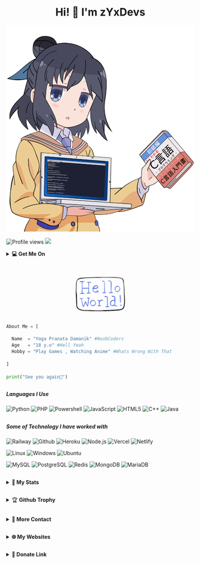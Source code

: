 <h1 align="center">Hi! 👋 I'm zYxDevs</h1>

<p align="center">
  <a href="https://t.me/Yoga_CIC"><img src="https://github.com/CyberID-Ltd/zYxDevs-Profile-Requirements/blob/main/computer-programming-anime-programming-language-thread-animation-gril-f6c2888a88588db1f063bcfcbc84e6cf.png"></a>
    </p>

![Profile views](https://komarev.com/ghpvc/?username=zYxDevs&color=blue&style=flat-square&label=Profile+Views) <img src="https://img.shields.io/github/followers/zYxDevs?label=Followers" style=" float:left, margin-right:10px" />

<details>
    <summary><b>💻 Get Me On</b></summary><br/>
<a href="https://fb.me/yoga.xvip"><img src="https://github.com/CyberID-Ltd/zYxDevs-Profile-Requirements/blob/main/174848.svg" alt="facebook" width="20" height="20"></a>      &nbsp;&nbsp;   <a href="https://instagram.com/itzme.yoga.id"><img src="https://github.com/CyberID-Ltd/zYxDevs-Profile-Requirements/blob/main/174855.svg" alt="instagram" width="20" height="20"></a>
 &nbsp;&nbsp; 
<a href="https://t.me/Yoga_CIC"><img src="https://github.com/CyberID-Ltd/zYxDevs-Profile-Requirements/blob/main/Telegram_logo.svg" alt="telegram" width="20" height="20"></a>      &nbsp;&nbsp;   <a href="https://twitter.com/AccountYoga"><img src="https://github.com/CyberID-Ltd/zYxDevs-Profile-Requirements/blob/main/466963.png" alt="twitter" width="20" height="20"></a>
 &nbsp;&nbsp; 
<a href="https://discordapp.com/users/659718688219332639"><img src="https://github.com/CyberID-Ltd/zYxDevs-Profile-Requirements/blob/main/discord_101785.svg" width="20.5" height="20.5"></a>
<br><br>
</details>

##

<p align="center">
  <a href="https://t.me/Yoga_CIC"><img src="https://github.com/CyberID-Ltd/zYxDevs-Profile-Requirements/blob/main/68747470733a2f2f6d656469612e67697068792e636f6d2f6d656469612f4d654a674233794d4d774961486d4b44347a2f67697068792e676966.gif" width="30%">
</p>

```python
About Me = [

  Name  = "Yoga Pranata Damanik" #NoobCoders
  Age   = "18 y.o" #Hell Yeah
  Hobby = "Play Games , Watching Anime" #Whats Wrong With That

]

print("See you again👋")
```

##
##### Languages I Use

![Python](https://img.shields.io/badge/-Python-000000?style=flat&logo=python)
![PHP](https://img.shields.io/badge/-PHP-000000?style=flat&logo=php)
![Powershell](https://img.shields.io/badge/-PowerShell-000000?style=flat&logo=powershell)
![JavaScript](https://img.shields.io/badge/-JavaScript-000000?style=flat&logo=javascript)
![HTML5](https://img.shields.io/badge/-HTML5-000000?style=flat&logo=html5)
![C++](https://img.shields.io/badge/-C++-000000?style=flat&logo=c%2B%2B)
![Java](https://img.shields.io/badge/-Java-000000?style=flat&logo=java)
##
##### Some of Technology I have worked with

![Railway](https://img.shields.io/badge/-Railway-222222?style=flat&logo=railway&logoColor=white)
![Github](https://img.shields.io/badge/-GitHub-222222?style=flat&logo=github&logoColor=white)
![Heroku](https://img.shields.io/badge/-Heroku-222222?style=flat&logo=heroku&logoColor=white)
![Node.js](https://img.shields.io/badge/-Node.js-222222?style=flat&logo=node.js&logoColor=white)
![Vercel](https://img.shields.io/badge/-Vercel-222222?style=flat&logo=vercel&logoColor=white)
![Netlify](https://img.shields.io/badge/-Netlify-222222?style=flat&logo=netlify&logoColor=white)

![Linux](https://img.shields.io/badge/OS-Linux-blue?&logo=Linux)
![Windows](https://img.shields.io/badge/OS-Windows-blue?&logo=Windows)
![Ubuntu](https://img.shields.io/badge/OS-Ubuntu-blue?&logo=Ubuntu)

![MySQL](https://img.shields.io/badge/MySQL-white?&logo=MySQL)
![PostgreSQL](https://img.shields.io/badge/PostgreSQL-white?&logo=PostgreSQL)
![Redis](https://img.shields.io/badge/Redis-white?&logo=Redis)
![MongoDB](https://img.shields.io/badge/MongoDB-white?&logo=MongoDB)
![MariaDB](https://img.shields.io/badge/MariaDB-white?&logo=MariaDB&logoColor=black)

##
<details>
    <summary><b>📝 My Stats</b></summary><br/>

[![github stats](https://github-readme-stats.vercel.app/api?username=zYxDevs&show_icons=true&theme=blueberry)](https://github.com/zYxDevs)

[![top languages](https://github-readme-stats.vercel.app/api/top-langs/?username=zYxDevs&show_icons=true&theme=blueberry&layout=compact)](https://github.com/zYxDevs)

[![Readme Card](https://github-readme-stats.vercel.app/api/pin/?username=zYxDevs&repo=TgBots&theme=blueberry)](https://github.com/zYxDevs/TgBots)
</details>

##
<details>
    <summary>&#127942 <b>Github Trophy</b></summary><br/>

![Github Trophy](https://github-profile-trophy.vercel.app/?username=zYxDevs&theme=darkhub&row=2&column=3)
</details>

##
<details>
    <summary><b>📨 More Contact</b></summary><br/>
   <a href="mailto:ahmadzaylani001@gmail.com"><img src="https://github.com/CyberID-Ltd/zYxDevs-Profile-Requirements/blob/main/assets/gmail.svg" width="30px" alt="mail"></a> &nbsp; &nbsp;
   <a href="mailto:ahmadzaylani001@yahoo.com"><img src="https://github.com/CyberID-Ltd/zYxDevs-Profile-Requirements/blob/main/3955163.png" width="30px" alt="mail"></a> &nbsp; &nbsp;
</details>

##
<details>
    <summary><b>🌐 My Websites</b></summary><br/>
   <a href="https://zYxDevs.github.io"><img src="https://github.com/CyberID-Ltd/zYxDevs-Profile-Requirements/blob/main/assets/github.svg" width="30" alt="github"></a> &nbsp; &nbsp;
   <a href="https://bit.ly/3wBnqz0"><img src="https://github.com/CyberID-Ltd/zYxDevs-Profile-Requirements/blob/main/assets/site.svg" width="30" alt="cyber indonesia"></a> &nbsp; &nbsp;
</details>

##
<details>
    <summary><b>💸 Donate Link</b></summary><br/>
   <a href="https://paypal.me/YogaPranataDMK"><img src="https://github.com/CyberID-Ltd/zYxDevs-Profile-Requirements/blob/main/888870.png" width="50px" alt="donation"></a> &nbsp; &nbsp;
   <a href="https://ko-fi.com/yogapranata"><img src="https://github.com/CyberID-Ltd/zYxDevs-Profile-Requirements/blob/main/1017087.png" width="50px" alt="donation"></a>
</details>
